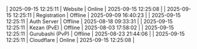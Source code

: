 | 2025-09-15 12:25:11 | Website | Online | 2025-09-15 12:25:08 |
| 2025-09-15 12:25:11 | Registration | Offline | 2025-09-09 16:40:23 |
| 2025-09-15 12:25:11 | Auth Server | Offline | 2025-08-18 09:33:31 |
| 2025-09-15 12:25:11 | Kezan (PvE) | Offline | 2025-08-03 17:58:02 |
| 2025-09-15 12:25:11 | Gurubashi (PvP) | Offline | 2025-08-23 21:44:06 |
| 2025-09-15 12:25:11 | Cloudflare | Online | 2025-09-15 12:25:08 |
